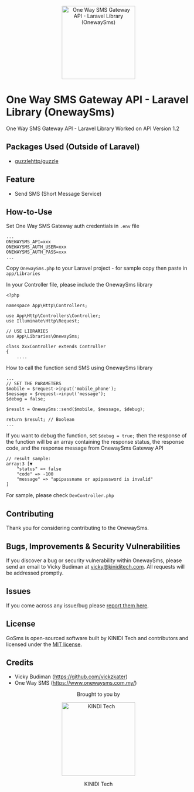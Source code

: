 <p align="center"><img src="https://hosting.kiniditech.com/onewaysmsgateway_logo.png" width="200" alt="One Way SMS Gateway API - Laravel Library (OnewaySms)"></p>

# One Way SMS Gateway API - Laravel Library (OnewaySms)

One Way SMS Gateway API - Laravel Library
Worked on API Version 1.2

## Packages Used (Outside of Laravel)
- [guzzlehttp/guzzle](https://github.com/guzzle/guzzle)

## Feature

- Send SMS (Short Message Service)

## How-to-Use

Set One Way SMS Gateway auth credentials in `.env` file
```
...
ONEWAYSMS_API=xxx
ONEWAYSMS_AUTH_USER=xxx
ONEWAYSMS_AUTH_PASS=xxx
...
```

Copy `OnewaySms.php` to your Laravel project - for sample copy then paste in `app/Libraries`

In your Controller file, please include the OnewaySms library
```
<?php

namespace App\Http\Controllers;

use App\Http\Controllers\Controller;
use Illuminate\Http\Request;

// USE LIBRARIES
use App\Libraries\OnewaySms;

class XxxController extends Controller
{
    ....
```

How to call the function send SMS using OnewaySms library
```
...
// SET THE PARAMETERS
$mobile = $request->input('mobile_phone');
$message = $request->input('message');
$debug = false;

$result = OnewaySms::send($mobile, $message, $debug);

return $result; // Boolean
...
```

If you want to debug the function, set `$debug = true;` then the response of the function will be an array containing the response status, the response code, and the response message from OnewaySms Gateway API
```
// result sample:
array:3 [▼
    "status" => false
    "code" => -100
    "message" => "apipassname or apipassword is invalid"
]
```

For sample, please check `DevController.php`

## Contributing

Thank you for considering contributing to the OnewaySms.

## Bugs, Improvements & Security Vulnerabilities

If you discover a bug or security vulnerability within OnewaySms, please send an email to Vicky Budiman at [vicky@kiniditech.com](mailto:vicky@kiniditech.com). All requests will be addressed promptly.

## Issues

If you come across any issue/bug please [report them here](https://github.com/vickzkater/onewaysms-laravel/issues).

## License

GoSms is open-sourced software built by KINIDI Tech and contributors and licensed under the [MIT license](http://opensource.org/licenses/MIT).

## Credits

- Vicky Budiman (https://github.com/vickzkater)
- One Way SMS (https://www.onewaysms.com.my/)

<p align="center">Brought to you by</p>
<p align="center"><img src="https://hosting.kiniditech.com/kiniditech_logo.png" width="200" alt="KINDI Tech"></p>
<p align="center">KINIDI Tech</p>
